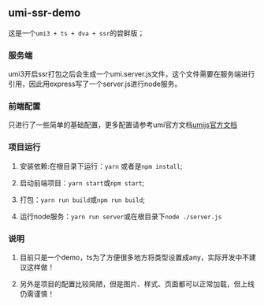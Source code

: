 ## umi-ssr-demo

这是一个`umi3 + ts + dva + ssr`的尝鲜版；

### 服务端

umi3开启ssr打包之后会生成一个umi.server.js文件，这个文件需要在服务端进行引用，因此用express写了一个server.js进行node服务。

### 前端配置

只进行了一些简单的基础配置，更多配置请参考umi官方文档[umijs官方文档](https://umijs.org/zh-CN/docs)

### 项目运行

1. 安装依赖:在根目录下运行：`yarn` 或者是`npm install`;

2. 启动前端项目：`yarn start`或`npm start`;

3. 打包：`yarn run build`或`npm run build`;

4. 运行node服务：`yarn run server`或在根目录下`node ./server.js`

### 说明

1. 目前只是一个demo，ts为了方便很多地方将类型设置成any，实际开发中不建议这样做！

2. 另外是项目的配置比较简陋，但是图片、样式、页面都可以正常加载，但上线仍需谨慎！

